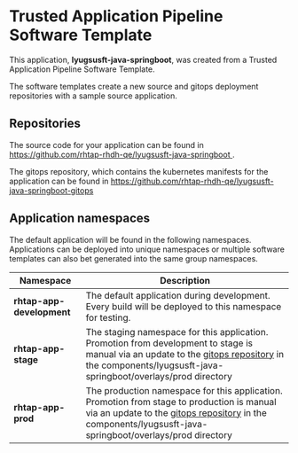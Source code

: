 # Trusted Application Pipeline Software Template

This application, **lyugsusft-java-springboot**, was created from a Trusted Application Pipeline Software Template.

The software templates create a new source and gitops deployment repositories with a sample source application. 

## Repositories

The source code for your application can be found in [https://github.com/rhtap-rhdh-qe/lyugsusft-java-springboot ](https://github.com/rhtap-rhdh-qe/lyugsusft-java-springboot ).
 
The gitops repository, which contains the kubernetes manifests for the application can be found in 
[https://github.com/rhtap-rhdh-qe/lyugsusft-java-springboot-gitops ](https://github.com/rhtap-rhdh-qe/lyugsusft-java-springboot-gitops ) 

## Application namespaces 

The default application will be found in the following namespaces. Applications can be deployed into unique namespaces or multiple software templates can also bet generated into the same group namespaces.  

|  Namespace   |  Description   |  
| -------- | -------- |   
| **rhtap-app-development** | The default application during development. Every build will be deployed to this namespace for testing. | 
| **rhtap-app-stage** | The staging namespace for this application. Promotion from development to stage is manual via an update to the [gitops repository](https://github.com/rhtap-rhdh-qe/lyugsusft-java-springboot-gitops ) in the components/lyugsusft-java-springboot/overlays/prod directory |  
| **rhtap-app-prod** | The production namespace for this application. Promotion from stage to production is manual via an update to the [gitops repository](https://github.com/rhtap-rhdh-qe/lyugsusft-java-springboot-gitops ) in the components/lyugsusft-java-springboot/overlays/prod directory | 
